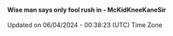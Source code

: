 #### Wise man says only fool rush in - McKidKneeKaneSir
Updated on 06/04/2024 - 00:38:23 (UTC) Time Zone
